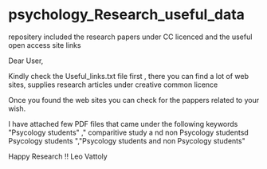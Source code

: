 # psychology_Research_useful_data
repositery included the research papers under CC licenced and the useful open access site links 

Dear  User,

Kindly check the Useful_links.txt file first , there you can find a lot of web sites,  supplies research articles under creative common licence

Once you found the web sites you can check for the pappers related to your wish.

I have attached few PDF files that came under the following keywords "Psycology students" ," comparitive study a
nd non Psycology studentsd
Psycology students ","Psycology students and non Psycology students"

Happy Research !!
Leo Vattoly

